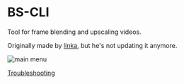 # BS-CLI
Tool for frame blending and upscaling videos.

Originally made by [linka](https://www.youtube.com/c/linka2137/videos), but he's not updating it anymore.

![main menu](https://i.imgur.com/q1sLgtw.png)

[Troubleshooting](https://github.com/Zaphyr5828/BS-CLI/wiki/Troubleshooting)
